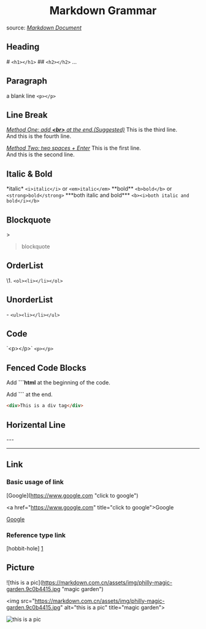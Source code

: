 # <center>Markdown Grammar</center>
source: *[Markdown Document](https://markdown.com.cn/basic-syntax/links.html#code)*

## Heading
\# `<h1></h1>`
\## `<h2></h2>`
...

## Paragraph
a blank line `<p></p>`

## Line Break
*<u>Method One: add **\<br>** at the end.(Suggested)</u>*
This is the third line.<br>And this is the fourth line.

*<u>Method Two: two spaces + Enter</u>*
This is the first line.  
And this is the second line.

## Italic &  Bold
\*italic* `<i>italic</i>` or `<em>italic</em>`
\*\*bold** `<b>bold</b>` or `<strong>bold</strong>`
\*\*\*both italic and bold*** `<b><i>both italic and bold</i></b>`

## Blockquote
\> 
> blockquote

## OrderList
\1.
`<ol><li></li></ol>`

## UnorderList
\-
`<ul><li></li></ul>`

## Code
\`\<p>\</p>\`
`<p></p>`

## Fenced Code Blocks
Add **```html** at the beginning of the code.

Add **```** at the end.

```html
<div>This is a div tag</div>
```

## Horizental Line
\---

---

## Link
### Basic usage of link
\[Google](https://www.google.com "click to google")

\<a href="https://www.google.com" title="click to google">Google</a>

[Google](https://www.google.com "click to google")

### Reference type link
[hobbit-hole] [1]

<!-- endnotes or footnotes -->
[1]: <https://en.wikipedia.org/wiki/Hobbit#Lifestyle> "Hobbit lifestyles"

## Picture
\![this is a pic]\(https://markdown.com.cn/assets/img/philly-magic-garden.9c0b4415.jpg "magic garden")

\<img src="https://markdown.com.cn/assets/img/philly-magic-garden.9c0b4415.jpg" alt="this is a pic" title="magic garden">

![this is a pic](https://markdown.com.cn/assets/img/philly-magic-garden.9c0b4415.jpg "magic garden")

